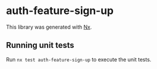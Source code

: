 # auth-feature-sign-up

This library was generated with [Nx](https://nx.dev).

## Running unit tests

Run `nx test auth-feature-sign-up` to execute the unit tests.
